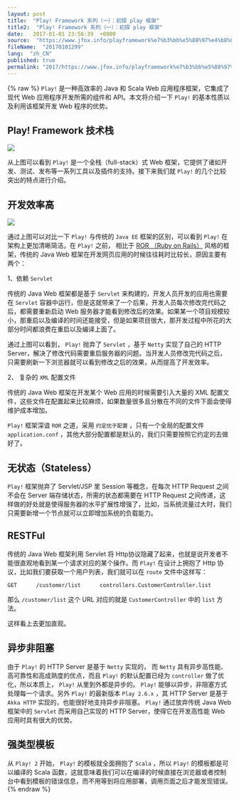 ```yaml
---
layout: post
title:  "Play! Framework 系列（一）：初探 play 框架"
title2:  "Play! Framework 系列（一）：初探 play 框架"
date:   2017-01-01 23:56:39  +0800
source:  "https://www.jfox.info/playframework%e7%b3%bb%e5%88%97%e4%b8%80%e5%88%9d%e6%8e%a2play%e6%a1%86%e6%9e%b6.html"
fileName:  "20170101299"
lang:  "zh_CN"
published: true
permalink: "2017/https://www.jfox.info/playframework%e7%b3%bb%e5%88%97%e4%b8%80%e5%88%9d%e6%8e%a2play%e6%a1%86%e6%9e%b6.html"
---
```

{% raw %}
`Play!` 是一种高效率的 Java 和 Scala Web 应用程序框架，它集成了现代 Web 应用程序开发所需的组件和 API。本文将介绍一下 `Play!` 的基本性质以及利用该框架开发 Web 程序的优势。 

## Play! Framework 技术栈

![](/wp-content/uploads/2017/07/1499954870.png)

 从上图可以看到 `Play!` 是一个全栈（full-stack）式 Web 框架，它提供了诸如开发、测试、发布等一系列工具以及插件的支持。接下来我们就 `Play!` 的几个比较突出的特点进行介绍。 

## 开发效率高

![](/wp-content/uploads/2017/07/14999548701.png)

 通过上图可以对比一下 `Play!` 与传统的 `Java EE` 框架的区别，可以看到 `Play!` 在架构上更加清晰简洁。在 `Play!` 之前， 相比于 [ROR （Ruby on Rails）](https://www.jfox.info/go.php?url=https://en.wikipedia.org/wiki/Ruby_on_Rails) 风格的框架，传统的 Java Web 框架在开发网页应用的时候往往耗时比较长，原因主要有两个： 

 1、依赖 `Servlet`

 传统的 Java Web 框架都是基于 `Servlet` 来构建的，开发人员开发的应用也需要在 `Servlet` 容器中运行，但是这就带来了一个后果，开发人员每次修改完代码之后，都需要重新启动 Web 服务器才能看到修改后的效果。如果某一个项目规模较小，那重启以及编译的时间还能接受，但是如果项目很大，那开发过程中所花的大部分时间都浪费在重启以及编译上面了。 

 通过上图可以看到， `Play!` 抛弃了 `Servlet` ，基于 `Netty` 实现了自己的 HTTP Server，解决了修改代码需要重启服务器的问题。当开发人员修改完代码之后，只需要刷新一下浏览器就可以看到修改之后的效果，从而提高了开发效率。 

 2、 复杂的 `XML` 配置文件 

传统的 Java Web 框架在开发某个 Web 应用的时候需要引入大量的 XML 配置文件，这些文件在配置起来比较麻烦，如果数量很多且分散在不同的文件下面会使得维护成本增加。

`Play!` 框架深谙 `ROR` 之道，采用 `约定优于配置` ，只有一个全局的配置文件 `application.conf` ，其他大部分配置都是默认的，我们只需要按照它约定的去做好了。 

## 无状态（Stateless）

`Play!` 框架抛弃了 Servlet/JSP 里 Session 等概念，在每次 HTTP Request 之间不会在 Server 端存储状态，所需的状态都需要在 HTTP Request 之间传递，这样做的好处就是使得服务器的水平扩展性增强了，比如，当系统流量过大时，我们只需要新增一个节点就可以立即增加系统的负载能力。 

## RESTFul

 传统的 Java Web 框架利用 Servlet 将 Http协议隐藏了起来，也就是说开发者不能很直观地看到某一个请求对应的某个操作。而 `Play!` 在设计上拥抱了 Http 协议，比如我们要获取一个用户列表，我们就可以在 `route` 文件中这样写： 

    GET      /customer/list      controllers.CustomerController.list

 那么 `/customer/list` 这个 URL 对应的就是 `CustomerController` 中的 `list` 方法。 

这样看上去更加直观。

## 异步非阻塞

 由于 `Play!` 的 HTTP Server 是基于 `Netty` 实现的， 而 `Netty` 具有异步高性能、高可靠性和高成熟度的优点，而且 `Play!` 的默认配置已经为 `controller` 做了优化，所以本质上， `Play!` 从里到外都是异步的。 `Play!` 能够以异步，非阻塞方式处理每一个请求。另外 `Play!` 的最新版本 `Play 2.6.x` ，其 HTTP Server 是基于 `Akka HTTP` 实现的，也能很好地支持异步非阻塞。 `Play!` 通过放弃传统 Java Web 框架中的 `Servlet` 而采用自己实现的 HTTP Server，使得它在开发高性能 Web 应用时具有很大的优势。 

## 强类型模板

 从 `Play! 2` 开始， `Play!` 的模板就全面拥抱了 `Scala` ，所以 `Play!` 的模板都是可以编译的 Scala 函数，这就意味着我们可以在编译的时候直接在浏览器或者控制台中看到模板的错误信息，而不用等到将应用部署，调用页面之后才能发现错误。
{% endraw %}
